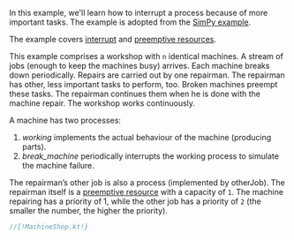 <!--## Machine Shop-->

In this example, we'll learn how to interrupt a process because of more important tasks. The example is adopted from the [SimPy example](https://simpy.readthedocs.io/en/latest/examples/machine_shop.htm).

The example covers [interrupt](../component.md#interrupt) and [preemptive resources](../resource.md#pre-emptive-resources).

This example comprises a workshop with `n` identical machines. A stream of jobs (enough to keep the machines busy) arrives. Each machine breaks down periodically. Repairs are carried out by one repairman. The repairman has other, less important tasks to perform, too. Broken machines preempt these tasks. The repairman continues them when he is done with the machine repair. The workshop works continuously.

A machine has two processes:

1. *working* implements the actual behaviour of the machine (producing parts).
2. *break_machine*  periodically interrupts the working process to simulate the machine failure.

The repairman’s other job is also a process (implemented by otherJob). The repairman itself is a [preemptive resource]() with a capacity of `1`. The machine repairing has a priority of 1, while the other job has a priority of `2` (the smaller the number, the higher the priority).

```kotlin
//{!MachineShop.kt!}
```
